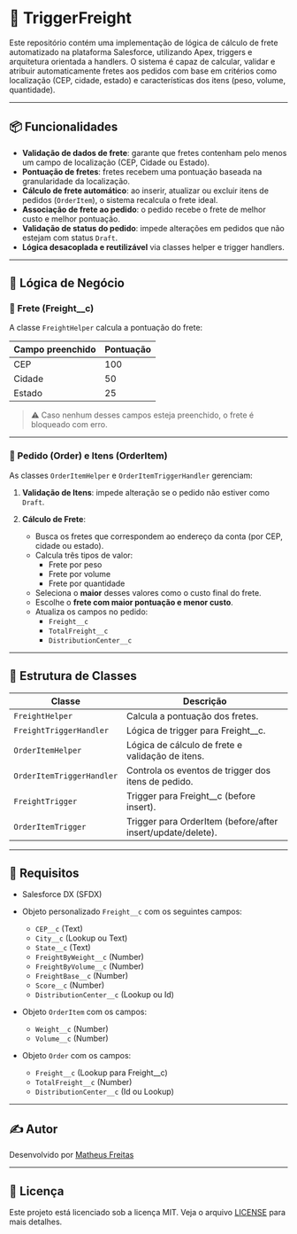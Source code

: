 # 🚚 TriggerFreight

Este repositório contém uma implementação de lógica de cálculo de frete automatizado na plataforma Salesforce, utilizando Apex, triggers e arquitetura orientada a handlers. O sistema é capaz de calcular, validar e atribuir automaticamente fretes aos pedidos com base em critérios como localização (CEP, cidade, estado) e características dos itens (peso, volume, quantidade).

---

## 📦 Funcionalidades

- **Validação de dados de frete**: garante que fretes contenham pelo menos um campo de localização (CEP, Cidade ou Estado).
- **Pontuação de fretes**: fretes recebem uma pontuação baseada na granularidade da localização.
- **Cálculo de frete automático**: ao inserir, atualizar ou excluir itens de pedidos (`OrderItem`), o sistema recalcula o frete ideal.
- **Associação de frete ao pedido**: o pedido recebe o frete de melhor custo e melhor pontuação.
- **Validação de status do pedido**: impede alterações em pedidos que não estejam com status `Draft`.
- **Lógica desacoplada e reutilizável** via classes helper e trigger handlers.

---

## 🧠 Lógica de Negócio

### 🔹 Frete (Freight__c)

A classe `FreightHelper` calcula a pontuação do frete:

| Campo preenchido | Pontuação |
|------------------|-----------|
| CEP              | 100       |
| Cidade           | 50        |
| Estado           | 25        |

> ⚠️ Caso nenhum desses campos esteja preenchido, o frete é bloqueado com erro.

---

### 🔹 Pedido (Order) e Itens (OrderItem)

As classes `OrderItemHelper` e `OrderItemTriggerHandler` gerenciam:

1. **Validação de Itens**: impede alteração se o pedido não estiver como `Draft`.

2. **Cálculo de Frete**:
   - Busca os fretes que correspondem ao endereço da conta (por CEP, cidade ou estado).
   - Calcula três tipos de valor:
     - Frete por peso
     - Frete por volume
     - Frete por quantidade
   - Seleciona o **maior** desses valores como o custo final do frete.
   - Escolhe o **frete com maior pontuação e menor custo**.
   - Atualiza os campos no pedido:
     - `Freight__c`
     - `TotalFreight__c`
     - `DistributionCenter__c`

---

## 🧱 Estrutura de Classes

| Classe | Descrição |
|--------|-----------|
| `FreightHelper` | Calcula a pontuação dos fretes. |
| `FreightTriggerHandler` | Lógica de trigger para Freight__c. |
| `OrderItemHelper` | Lógica de cálculo de frete e validação de itens. |
| `OrderItemTriggerHandler` | Controla os eventos de trigger dos itens de pedido. |
| `FreightTrigger` | Trigger para Freight__c (before insert). |
| `OrderItemTrigger` | Trigger para OrderItem (before/after insert/update/delete). |

---

## 📌 Requisitos

- Salesforce DX (SFDX)
- Objeto personalizado `Freight__c` com os seguintes campos:
  - `CEP__c` (Text)
  - `City__c` (Lookup ou Text)
  - `State__c` (Text)
  - `FreightByWeight__c` (Number)
  - `FreightByVolume__c` (Number)
  - `FreightBase__c` (Number)
  - `Score__c` (Number)
  - `DistributionCenter__c` (Lookup ou Id)

- Objeto `OrderItem` com os campos:
  - `Weight__c` (Number)
  - `Volume__c` (Number)

- Objeto `Order` com os campos:
  - `Freight__c` (Lookup para Freight__c)
  - `TotalFreight__c` (Number)
  - `DistributionCenter__c` (Id ou Lookup)

---

## ✍️ Autor

Desenvolvido por [Matheus Freitas](https://github.com/mtfreitas-dev)

---

## 📄 Licença

Este projeto está licenciado sob a licença MIT. Veja o arquivo [LICENSE](../LICENSE) para mais detalhes.
